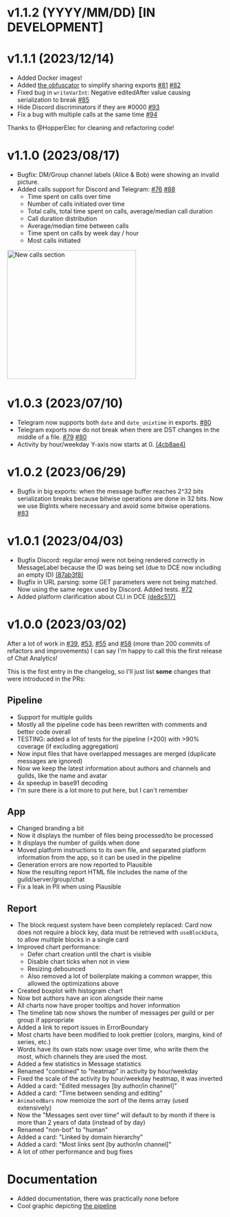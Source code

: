 # v1.1.2 (YYYY/MM/DD) [IN DEVELOPMENT]


# v1.1.1 (2023/12/14)

- Added Docker images!
- Added [the obfuscator](https://chatanalytics.app/obfuscator) to simplify sharing exports [#81](https://github.com/mlomb/chat-analytics/issues/81) [#82](https://github.com/mlomb/chat-analytics/pull/82)
- Fixed bug in `writeVarInt`: Negative editedAfter value causing serialization to break [#85](https://github.com/mlomb/chat-analytics/pull/85)
- Hide Discord discriminators if they are #0000 [#93](https://github.com/mlomb/chat-analytics/pull/93)
- Fix a bug with multiple calls at the same time [#94](https://github.com/mlomb/chat-analytics/pull/94)

Thanks to @HopperElec for cleaning and refactoring code!

# v1.1.0 (2023/08/17)

- Bugfix: DM/Group channel labels (Alice & Bob) were showing an invalid picture.
- Added calls support for Discord and Telegram: [#76](https://github.com/mlomb/chat-analytics/issues/76) [#88](https://github.com/mlomb/chat-analytics/pull/88)
    - Time spent on calls over time
    - Number of calls initiated over time
    - Total calls, total time spent on calls, average/median call duration
    - Call duration distribution
    - Average/median time between calls
    - Time spent on calls by week day / hour
    - Most calls initiated

<img src="https://github.com/mlomb/chat-analytics/assets/5845105/bbf21f1c-4202-4c9a-ab9d-ff3b3c6c199b" width="300" title="New calls section" />

# v1.0.3 (2023/07/10)

- Telegram now supports both `date` and `date_unixtime` in exports. [#80](https://github.com/mlomb/chat-analytics/issues/80)
- Telegram exports now do not break when there are DST changes in the middle of a file. [#79](https://github.com/mlomb/chat-analytics/issues/79) [#80](https://github.com/mlomb/chat-analytics/issues/80)
- Activity by hour/weekday Y-axis now starts at 0. [(4cb8ae4)](https://github.com/mlomb/chat-analytics/commit/4cb8ae4904901e4238c5b5f59e02c6c5040d1d03)

# v1.0.2 (2023/06/29)

- Bugfix in big exports: when the message buffer reaches 2^32 bits serialization breaks because bitwise operations are done in 32 bits. Now we use BigInts where necessary and avoid some bitwise operations. [#83](https://github.com/mlomb/chat-analytics/issues/83)

# v1.0.1 (2023/04/03)

- Bugfix Discord: regular emoji were not being rendered correctly in MessageLabel because the ID was being set (due to DCE now including an empty ID) [(87ab3f8)](https://github.com/mlomb/chat-analytics/commit/87ab3f8df20ea493056f0832d50b1b8661e67fa3)
- Bugfix in URL parsing: some GET parameters were not being matched. Now using the same regex used by Discord. Added tests. [#72](https://github.com/mlomb/chat-analytics/pull/72)
- Added platform clarification about CLI in DCE [(de8c517)](https://github.com/mlomb/chat-analytics/commit/de8c5177fdc1194497a3bdbafd5e476d7f97837e)

# v1.0.0 (2023/03/02)

After a lot of work in [#39](https://github.com/mlomb/chat-analytics/pull/39), [#53](https://github.com/mlomb/chat-analytics/pull/53), [#55](https://github.com/mlomb/chat-analytics/pull/55) and [#58](https://github.com/mlomb/chat-analytics/pull/58) (more than 200 commits of refactors and improvements) I can say I'm happy to call this the first release of Chat Analytics!

This is the first entry in the changelog, so I'll just list **some** changes that were introduced in the PRs:

## Pipeline

- Support for multiple guilds
- Mostly all the pipeline code has been rewritten with comments and better code overall
- TESTING: added a lot of tests for the pipeline (+200) with >90% coverage (if excluding aggregation)
- Now input files that have overlapped messages are merged (duplicate messages are ignored)
- Now we keep the latest information about authors and channels and guilds, like the name and avatar
- 4x speedup in base91 decoding
- I'm sure there is a lot more to put here, but I can't remember

## App

- Changed branding a bit
- Now it displays the number of files being processed/to be processed
- It displays the number of guilds when done
- Moved platform instructions to its own file, and separated platform information from the app, so it can be used in the pipeline
- Generation errors are now reported to Plausible
- Now the resulting report HTML file includes the name of the guild/server/group/chat
- Fix a leak in PII when using Plausible

## Report

- The block request system have been completely replaced: Card now does not require a block key, data must be retrieved with `useBlockData`, to allow multiple blocks in a single card
- Improved chart performance:
  - Defer chart creation until the chart is visible
  - Disable chart ticks when not in view
  - Resizing debounced
  - Also removed a lot of boilerplate making a common wrapper, this allowed the optimizations above
- Created boxplot with histogram chart
- Now bot authors have an icon alongside their name
- All charts now have proper tooltips and hover information
- The timeline tab now shows the number of messages per guild or per group if appropriate
- Added a link to report issues in ErrorBoundary
- Most charts have been modified to look prettier (colors, margins, kind of series, etc.)
- Words have its own stats now: usage over time, who write them the most, which channels they are used the most.
- Added a few statistics in Message statistics
- Renamed "combined" to "heatmap" in activity by hour/weekday
- Fixed the scale of the activity by hour/weekday heatmap, it was inverted
- Added a card: "Edited messages [by author/in channel]"
- Added a card: "Time between sending and editing"
- `AnimatedBars` now memoize the sort of the items array (used extensively)
- Now the "Messages sent over time" will default to by month if there is more than 2 years of data (instead of by day)
- Renamed "non-bot" to "human"
- Added a card: "Linked by domain hierarchy"
- Added a card: "Most links sent [by author/in channel]"
- A lot of other performance and bug fixes

# Documentation

- Added documentation, there was practically none before
- Cool graphic depicting [the pipeline](https://github.com/mlomb/chat-analytics/blob/main/docs/PIPELINE.md)
